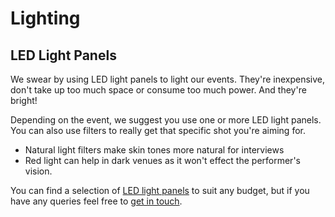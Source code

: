# Lighting

## LED Light Panels

We swear by using LED light panels to light our events. They're inexpensive, don't take up too much space or consume too much power. And they're bright! 

Depending on the event, we suggest you use one or more LED light panels. You can also use filters to really get that specific shot you're aiming for.

 - Natural light filters make skin tones more natural for interviews
 - Red light can help in dark venues as it won't effect the performer's vision.

You can find a selection of [LED light panels](http://www.tomtop.com/Cameras-Photo-Accessories/LED-Video-Lights-Accessories/LED-Video-Lights) to suit any budget, but if you have any queries feel free to [get in touch](mailto:support@chew.tv).
